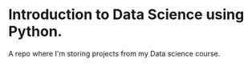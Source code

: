 # Introduction to Data Science using Python.

A repo where I'm storing projects from my Data science course.
